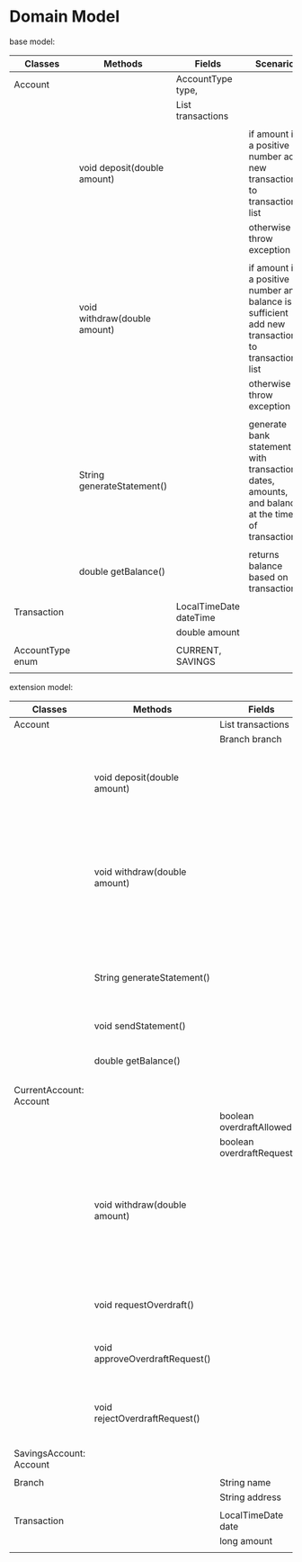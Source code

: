 # Domain Model

base model:

| Classes          | Methods                      | Fields                         | Scenario                                                                                         |
|------------------|------------------------------|--------------------------------|--------------------------------------------------------------------------------------------------|
| Account          |                              | AccountType type,              |                                                                                                  |
|                  |                              | List<Transaction> transactions |                                                                                                  |
|                  |                              |                                |                                                                                                  |
|                  | void deposit(double amount)  |                                | if amount is a positive number add new transaction to transaction list                           |
|                  |                              |                                | otherwise throw exception                                                                        |
|                  |                              |                                |                                                                                                  |
|                  | void withdraw(double amount) |                                | if amount is a positive number and balance is sufficient add new transaction to transaction list | 
|                  |                              |                                | otherwise throw exception                                                                        | 
|                  |                              |                                |                                                                                                  | 
|                  | String generateStatement()   |                                | generate bank statement with transaction dates, amounts, and balance at the time of transaction  | 
|                  |                              |                                |                                                                                                  | 
|                  | double getBalance()          |                                | returns balance based on transactions                                                            | 
|                  |                              |                                |                                                                                                  | 
| Transaction      |                              | LocalTimeDate dateTime         |                                                                                                  | 
|                  |                              | double amount                  |                                                                                                  | 
|                  |                              |                                |                                                                                                  | 
| AccountType enum |                              | CURRENT, SAVINGS               |                                                                                                  | 
|                  |                              |                                |                                                                                                  | 

extension model:

| Classes                 | Methods                        | Fields                         | Scenario                                                                                                                |
|-------------------------|--------------------------------|--------------------------------|-------------------------------------------------------------------------------------------------------------------------|
| Account                 |                                | List<Transaction> transactions |
|                         |                                | Branch branch                  |                                                                                                                         |
|                         |                                |                                |                                                                                                                         |
|                         |                                |                                |                                                                                                                         |
|                         | void deposit(double amount)    |                                | if amount is a positive number add new transaction to transaction list                                                  |
|                         |                                |                                | otherwise throw exception                                                                                               |
|                         |                                |                                |                                                                                                                         |
|                         | void withdraw(double amount)   |                                | if amount is a positive number and is not more than balance add new transaction to transaction list                     | 
|                         |                                |                                | otherwise throw exception                                                                                               | 
|                         |                                |                                |                                                                                                                         | 
|                         | String generateStatement()     |                                | generate bank statement with transaction dates, amounts, and balance at the time of transaction                         | 
|                         | void sendStatement()           |                                | send bank statement via sms                                                                                             | 
|                         |                                |                                |                                                                                                                         | 
|                         | double getBalance()            |                                | returns balance based on transactions                                                                                   |
|                         |                                |                                |                                                                                                                         | 
| CurrentAccount: Account |                                |                                |                                                                                                                         | 
|                         |                                | boolean overdraftAllowed       |                                                                                                                         | 
|                         |                                | boolean overdraftRequested     |                                                                                                                         | 
|                         |                                |                                |                                                                                                                         | 
|                         | void withdraw(double amount)   |                                | if amount is a positive number and is not more than balance + allowed overdraft add new transaction to transaction list | 
|                         |                                |                                | otherwise throw exception                                                                                               | 
|                         |                                |                                |                                                                                                                         | 
|                         | void requestOverdraft()        |                                | set overdraftRequested to true                                                                                          | 
|                         | void approveOverdraftRequest() |                                | set overdraftAllowed to true, overdraftRequested to false                                                               | 
|                         | void rejectOverdraftRequest()  |                                | set overdraftAllowed to false, overdraftRequested to false                                                              | 
|                         |                                |                                |                                                                                                                         | 
| SavingsAccount: Account |                                |                                |                                                                                                                         | 
|                         |                                |                                |                                                                                                                         | 
| Branch                  |                                | String name                    |                                                                                                                         | 
|                         |                                | String address                 |                                                                                                                         | 
|                         |                                |                                |                                                                                                                         | 
| Transaction             |                                | LocalTimeDate date             |                                                                                                                         | 
|                         |                                | long amount                    |                                                                                                                         | 
|                         |                                |                                |                                                                                                                         |